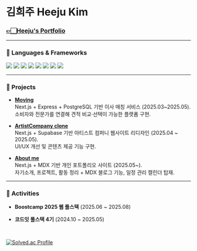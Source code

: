 
# 김희주    Heeju Kim


### [👉🏻Heeju's Portfolio](https://aboutme-inky-nine.vercel.app/)

---

### 🔧 Languages & Frameworks

<p align="left">
  <!-- 언어 -->
  <img src="https://img.shields.io/badge/Python-3776AB?style=for-the-badge&logo=python&logoColor=fff" />
  <img src="https://img.shields.io/badge/Java-007396?style=for-the-badge&logo=java&logoColor=fff" />
  <img src="https://img.shields.io/badge/JavaScript-F7DF1E?style=for-the-badge&logo=javascript&logoColor=000" />
  <img src="https://img.shields.io/badge/TypeScript-3178C6?style=for-the-badge&logo=typescript&logoColor=fff" />
  <img src="https://img.shields.io/badge/HTML5-E34F26?style=for-the-badge&logo=html5&logoColor=fff" />
  <img src="https://img.shields.io/badge/CSS3-1572B6?style=for-the-badge&logo=css3&logoColor=fff" />

  <!-- 주요 프레임워크 -->
  <img src="https://img.shields.io/badge/React-61DAFB?style=for-the-badge&logo=react&logoColor=000" />
  <img src="https://img.shields.io/badge/Next.js-000000?style=for-the-badge&logo=next.js&logoColor=fff" />
</p>



---

### 📌 Projects
- **[Moving](https://github.com/fs-04-Moving/4-moving-team-fe1)**  
  Next.js + Express + PostgreSQL 기반 이사 매칭 서비스 (2025.03~2025.05).  
  소비자와 전문가를 연결해 견적 비교·선택이 가능한 플랫폼 구현.

- **[ArtistCompany clone](https://github.com/lucykim05/ArtistCompany)**  
  Next.js + Supabase 기반 아티스트 컴퍼니 웹사이트 리디자인 (2025.04 ~ 2025.05).  
  UI/UX 개선 및 콘텐츠 제공 기능 구현.

- **[About me](https://github.com/lucykim05/Aboutme)**  
  Next.js + MDX 기반 개인 포트폴리오 사이트 (2025.05~).  
  자기소개, 프로젝트, 활동 정리 + MDX 블로그 기능, 일정 관리 캘린더 탑재.
  


---

### 🚀 Activities
- **Boostcamp 2025 웹 풀스택** (2025.06 ~ 2025.08)  

- **코드잇 풀스택 4기** (2024.10 ~ 2025.05)  



<br>


[![Solved.ac Profile](http://mazassumnida.wtf/api/v2/generate_badge?boj=effelt22)](https://solved.ac/effelt22)



</div>
